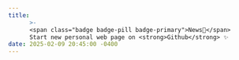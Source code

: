 ```yaml
---
title: 
      >-
      <span class="badge badge-pill badge-primary">News🚨</span>
      Start new personal web page on <strong>Github</strong> ✨
date: 2025-02-09 20:45:00 -0400
---
```

